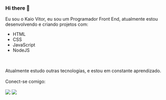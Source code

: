 ### Hi there 👋


Eu sou o Kaio Vitor, eu sou um Programador Front End, atualmente estou desenvolvendo e criando projetos com:
<br>
- HTML 
- CSS
- JavaScript
- NodeJS 
<br>
<br>
Atualmente estudo outras tecnologias, e estou em constante aprendizado.
<br>
<br>
Conect-se comigo:
<br>
<br>
<a href="https://www.instagram.com/kaio.vitor.37/"><img src="https://img.shields.io/badge/Instagram-E4405F?style=for-the-badge&logo=instagram&logoColor=white" target="_blank"></a>
<a href="https://www.linkedin.com/in/kaiovitor/"><img src="https://img.shields.io/badge/LinkedIn-0077B5?style=for-the-badge&logo=linkedin&logoColor=white" target="_blank"></a>
<!--
*lin*kaiodevcom/kaiodevcom** is a ✨ _special_ ✨ repository because its `README.md` (this file) appears on your GitHub profile.

Here are some ideas to get you started:

- 🔭 I’m currently working on ...
- 🌱 I’m currently learning ...
- 👯 I’m looking to collaborate on ...
- 🤔 I’m looking for help with ...
- 💬 Ask me about ...
- 📫 How to reach me: ...
- 😄 Pronouns: ...
- ⚡ Fun fact: ...
-->
